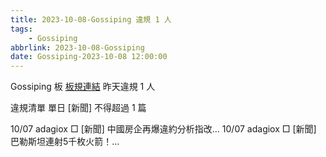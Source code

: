 ```yaml
---
title: 2023-10-08-Gossiping 違規 1 人
tags:
    - Gossiping
abbrlink: 2023-10-08-Gossiping
date: Gossiping-2023-10-08 12:00:00
---
```

Gossiping 板 [板規連結](https://www.ptt.cc/bbs/Gossiping/M.1637425085.A.07D.html)
昨天違規 1 人
<!-- more -->

違規清單
單日 [新聞] 不得超過 1 篇

10/07 adagiox □ [新聞] 中國房企再爆違約分析指改…
10/07 adagiox □ [新聞] 巴勒斯坦連射5千枚火箭！…